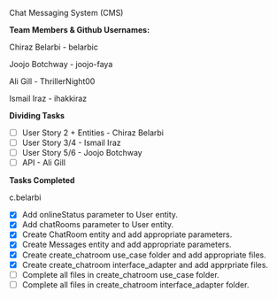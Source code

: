 Chat Messaging System (CMS)

**Team Members & Github Usernames:**

Chiraz Belarbi - belarbic 

Joojo Botchway - joojo-faya 

Ali Gill - ThrillerNight00 

Ismail Iraz - ihakkiraz

**Dividing Tasks**
- [ ] User Story 2 + Entities - Chiraz Belarbi 
- [ ] User Story 3/4 - Ismail Iraz 
- [ ] User Story 5/6 - Joojo Botchway 
- [ ] API - Ali Gill

**Tasks Completed**

c.belarbi
- [x] Add onlineStatus parameter to User entity.
- [x] Add chatRooms parameter to User entity.
- [x] Create ChatRoom entity and add appropriate parameters.
- [x] Create Messages entity and add appropriate parameters.
- [x] Create create_chatroom use_case folder and add appropriate files.
- [x] Create create_chatroom interface_adapter and add apprpriate files.
- [ ] Complete all files in create_chatroom use_case folder.
- [ ] Complete all files in create_chatroom interface_adapter folder.